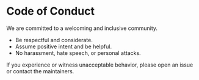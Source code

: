 # Code of Conduct

We are committed to a welcoming and inclusive community.

- Be respectful and considerate.
- Assume positive intent and be helpful.
- No harassment, hate speech, or personal attacks.

If you experience or witness unacceptable behavior, please open an issue or contact the maintainers.
